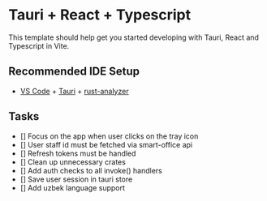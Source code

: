 # Tauri + React + Typescript

This template should help get you started developing with Tauri, React and Typescript in Vite.

## Recommended IDE Setup

- [VS Code](https://code.visualstudio.com/) + [Tauri](https://marketplace.visualstudio.com/items?itemName=tauri-apps.tauri-vscode) + [rust-analyzer](https://marketplace.visualstudio.com/items?itemName=rust-lang.rust-analyzer)

## Tasks

- [] Focus on the app when user clicks on the tray icon
- [] User staff id must be fetched via smart-office api
- [] Refresh tokens must be handled
- [] Clean up unnecessary crates
- [] Add auth checks to all invoke() handlers
- [] Save user session in tauri store
- [] Add uzbek language support
